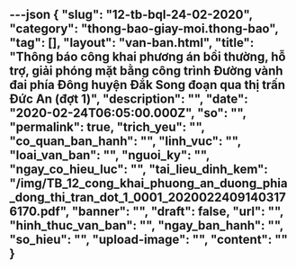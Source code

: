 ---json
{
    "slug": "12-tb-bql-24-02-2020",
    "category": "thong-bao-giay-moi.thong-bao",
    "tag": [],
    "layout": "van-ban.html",
    "title": "Thông báo công khai phương án bồi thường, hỗ trợ, giải phóng mặt bằng công trình Đường vành đai phía Đông huyện Đắk Song đoạn qua thị trấn Đức An (đợt 1)",
    "description": "",
    "date": "2020-02-24T06:05:00.000Z",
    "so": "",
    "permalink": true,
    "trich_yeu": "",
    "co_quan_ban_hanh": "",
    "linh_vuc": "",
    "loai_van_ban": "",
    "nguoi_ky": "",
    "ngay_co_hieu_luc": "",
    "tai_lieu_dinh_kem": "/img/TB_12_cong_khai_phuong_an_duong_phia_dong_thi_tran_dot_1_0001_20200224091403176170.pdf",
    "banner": "",
    "draft": false,
    "url": "",
    "hinh_thuc_van_ban": "",
    "ngay_ban_hanh": "",
    "so_hieu": "",
    "upload-image": "",
    "__content__": ""
}
---
